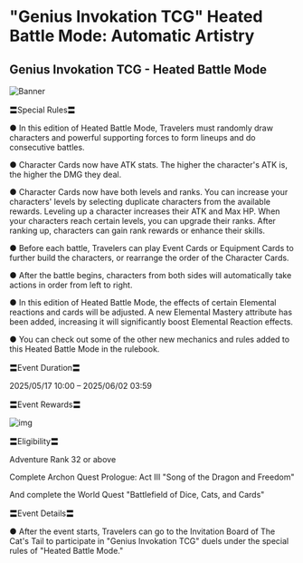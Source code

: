 # "Genius Invokation TCG" Heated Battle Mode: Automatic Artistry
## Genius Invokation TCG - Heated Battle Mode
![Banner](https://sdk.hoyoverse.com/upload/ann/2025/04/22/a066dbf310d6c4a5e2c22b1f8324b732_5159185445040236819.jpg)

〓Special Rules〓

● In this edition of Heated Battle Mode, Travelers must randomly draw characters and powerful supporting forces to form lineups and do consecutive battles.

● Character Cards now have ATK stats. The higher the character's ATK is, the higher the DMG they deal.

● Character Cards now have both levels and ranks. You can increase your characters' levels by selecting duplicate characters from the available rewards. Leveling up a character increases their ATK and Max HP. When your characters reach certain levels, you can upgrade their ranks. After ranking up, characters can gain rank rewards or enhance their skills.

● Before each battle, Travelers can play Event Cards or Equipment Cards to further build the characters, or rearrange the order of the Character Cards.

● After the battle begins, characters from both sides will automatically take actions in order from left to right.

● In this edition of Heated Battle Mode, the effects of certain Elemental reactions and cards will be adjusted. A new Elemental Mastery attribute has been added, increasing it will significantly boost Elemental Reaction effects.

● You can check out some of the other new mechanics and rules added to this Heated Battle Mode in the rulebook.

〓Event Duration〓

<t class="t_lc" contenteditable="false">2025/05/17 10:00</t> – <t class="t_lc" contenteditable="false">2025/06/02 03:59</t>

〓Event Rewards〓

![img](https://sdk.hoyoverse.com/upload/ann/2025/04/03/77bc8ce33030bc36a950e3ef25faf437_5213417407796630017.png)

〓Eligibility〓

Adventure Rank 32 or above

Complete Archon Quest Prologue: Act III "Song of the Dragon and Freedom"

And complete the World Quest "Battlefield of Dice, Cats, and Cards"

〓Event Details〓

● After the event starts, Travelers can go to the Invitation Board of The Cat's Tail to participate in "Genius Invokation TCG" duels under the special rules of "Heated Battle Mode."
